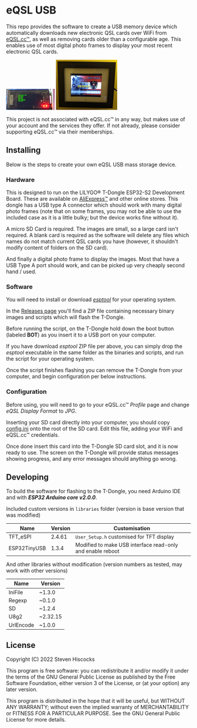 # eQSL USB

This repo provides the software to create a USB memory device which automatically downloads new electronic QSL cards over WiFi from [eQSL.cc™](https://www.eqsl.cc), as well as removing cards older than a configurable age.
This enables use of most digital photo frames to display your most recent electronic QSL cards.

![T-Dongle showing eQSL card being downloaded](https://github.com/kwirk/eQSL-USB/raw/main/img/dongle.jpg) ![Digital photo frame showing eQSL card](https://github.com/kwirk/eQSL-USB/raw/main/img/frame.jpg)

This project is not associated with eQSL.cc™ in any way, but makes use of your account and the services they offer. If not already, please consider supporting eQSL.cc™ via their memberships.

## Installing

Below is the steps to create your own eQSL USB mass storage device.

### Hardware

This is designed to run on the LILYGO® T-Dongle ESP32-S2 Development Board. These are available on [AliExpress™](https://www.aliexpress.com/item/1005004241114226.html) and other online stores. This dongle has a USB type A connector which should work with many digital photo frames (note that on some frames, you may not be able to use the included case as it is a little bulky; but the device works fine without it).

A micro SD Card is required. The images are small, so a large card isn't required. A blank card is required as the software will delete any files which names do not match current QSL cards you have (however, it shouldn't modify content of folders on the SD card).

And finally a digital photo frame to display the images. Most that have a USB Type A port should work, and can be picked up very cheaply second hand / used.

### Software

You will need to install or download [*esptool*](https://github.com/espressif/esptool/releases/latest) for your operating system.

In the [Releases page](https://github.com/kwirk/eQSL-USB/releases/latest) you'll find a ZIP file containing necessary binary images and scripts which will flash the T-Dongle.

Before running the script, on the T-Dongle hold down the boot button (labeled **BOT**) as you insert it to a USB port on your computer.

If you have download *esptool* ZIP file per above, you can simply drop the *esptool* executable in the same folder as the binaries and scripts, and run the script for your operating system.

Once the script finishes flashing you can remove the T-Dongle from your computer, and begin configuration per below instructions.

### Configuration

Before using, you will need to go to your eQSL.cc™ *Profile* page and change *eQSL Display Format* to *JPG*.

Inserting your SD card directly into your computer, you should copy [config.ini](https://gitcdn.link/cdn/kwirk/eQSL-USB/main/config.ini) onto the root of the SD card. Edit this file, adding your WiFi and eQSL.cc™ credentials.

Once done insert this card into the T-Dongle SD card slot, and it is now ready to use. The screen on the T-Dongle will provide status messages showing progress, and any error messages should anything go wrong.

## Developing

To build the software for flashing to the T-Dongle, you need Arduino IDE and with ***ESP32 Arduino core v2.0.0***.

Included custom versions in `libraries` folder (version is base version that was modified)

| Name         | Version | Customisation |
| ------------ | ------- | ------------- |
| TFT\_eSPI    | 2.4.61  | `User_Setup.h` customised for TFT display |
| ESP32TinyUSB | 1.3.4   | Modified to make USB interface read-only and enable reboot |

And other libraries without modification (version numbers as tested, may work with other versions)

| Name      | Version  |
| --------- | -------- |
| IniFile   | ~1.3.0   |
| Regexp    | ~0.1.0   |
| SD        | ~1.2.4   |
| U8g2      | ~2.32.15 |
| UrlEncode | ~1.0.0   |

## License

Copyright (C) 2022 Steven Hiscocks

This program is free software: you can redistribute it and/or modify
it under the terms of the GNU General Public License as published by
the Free Software Foundation, either version 3 of the License, or
(at your option) any later version.

This program is distributed in the hope that it will be useful,
but WITHOUT ANY WARRANTY; without even the implied warranty of
MERCHANTABILITY or FITNESS FOR A PARTICULAR PURPOSE.  See the
GNU General Public License for more details.
